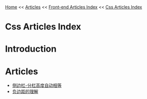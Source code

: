 [Home](../../index.md) << [Articles](../index.md) << [Front-end Articles Index](../index.md) << [Css Articles Index](index.md)

# Css Articles Index

# Introduction

# Articles

- [侧边栏-分栏高度自动相等](侧边栏-分栏高度自动相等.md)
- [负边距的理解](负边距的理解.md)